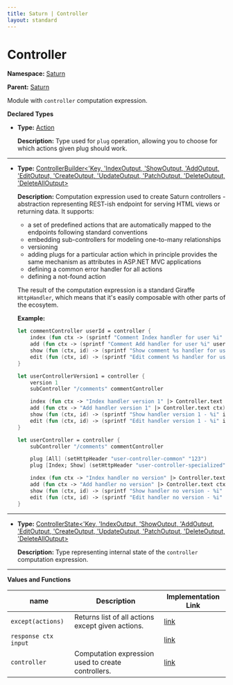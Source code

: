 ```yaml
---
title: Saturn | Controller
layout: standard
---
```


# Controller

**Namespace:** [Saturn](./saturn.html)

**Parent:** [Saturn](./saturn.html)

Module with `controller` computation expression.

**Declared Types**

* **Type:** [Action](./saturn-controller-action.html)

  **Description:** Type used for `plug` operation, allowing you to choose for which actions given plug should work.

---

* **Type:** [ControllerBuilder<'Key, 'IndexOutput, 'ShowOutput, 'AddOutput, 'EditOutput, 'CreateOutput, 'UpdateOutput, 'PatchOutput, 'DeleteOutput, 'DeleteAllOutput>](./saturn-controller-controllerbuilder-10.html)

  **Description:** Computation expression used to create Saturn controllers - abstraction representing REST-ish endpoint for serving HTML views or returning data. It supports:

    * a set of predefined actions that are automatically mapped to the endpoints following standard conventions
    * embedding sub-controllers for modeling one-to-many relationships
    * versioning
    * adding plugs for a particular action which in principle provides the same mechanism as attributes in ASP.NET MVC applications
    * defining a common error handler for all actions
    * defining a not-found action
    
    The result of the computation expression is a standard Giraffe `HttpHandler`, which means that it's easily composable with other parts of the ecosytem.

    **Example:**

    ```fsharp
    let commentController userId = controller {
        index (fun ctx -> (sprintf "Comment Index handler for user %i" userId ) |> Controller.text ctx)
        add (fun ctx -> (sprintf "Comment Add handler for user %i" userId ) |> Controller.text ctx)
        show (fun (ctx, id) -> (sprintf "Show comment %s handler for user %i" id userId ) |> Controller.text ctx)
        edit (fun (ctx, id) -> (sprintf "Edit comment %s handler for user %i" id userId )  |> Controller.text ctx)
    }

    let userControllerVersion1 = controller {
        version 1
        subController "/comments" commentController

        index (fun ctx -> "Index handler version 1" |> Controller.text ctx)
        add (fun ctx -> "Add handler version 1" |> Controller.text ctx)
        show (fun (ctx, id) -> (sprintf "Show handler version 1 - %i" id) |> Controller.text ctx)
        edit (fun (ctx, id) -> (sprintf "Edit handler version 1 - %i" id) |> Controller.text ctx)
    }

    let userController = controller {
        subController "/comments" commentController

        plug [All] (setHttpHeader "user-controller-common" "123")
        plug [Index; Show] (setHttpHeader "user-controller-specialized" "123")

        index (fun ctx -> "Index handler no version" |> Controller.text ctx)
        add (fun ctx -> "Add handler no version" |> Controller.text ctx)
        show (fun (ctx, id) -> (sprintf "Show handler no version - %i" id) |> Controller.text ctx)
        edit (fun (ctx, id) -> (sprintf "Edit handler no version - %i" id) |> Controller.text ctx)
    }
    ```
---

* **Type:** [ControllerState<'Key, 'IndexOutput, 'ShowOutput, 'AddOutput, 'EditOutput, 'CreateOutput, 'UpdateOutput, 'PatchOutput, 'DeleteOutput, 'DeleteAllOutput>](./saturn-controller-controllerstate-10.html)

  **Description:** Type representing internal state of the `controller` computation expression.

---

**Values and Functions**

| name | Description | Implementation Link |
|-|-|-|
| `except(actions)` | Returns list of all actions except given actions. | [link](https://github.com/SaturnFramework/Saturn/tree/master/src/Saturn/Controller.fs#L31-31) |
| `response ctx input` | | [link](https://github.com/SaturnFramework/Saturn/tree/master/src/Saturn/Controller.fs#L58-58) |
| `controller` | Computation expression used to create controllers. | [link](https://github.com/SaturnFramework/Saturn/tree/master/src/Saturn/Controller.fs#L470-470) |